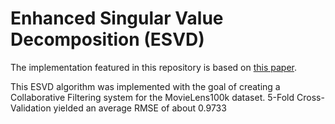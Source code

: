 # Enhanced Singular Value Decomposition (ESVD)

The implementation featured in this repository is based on [this paper](http://ieeexplore.ieee.org/document/8119909/).

This ESVD algorithm was implemented with the goal of creating a Collaborative Filtering system for the MovieLens100k dataset. 5-Fold Cross-Validation yielded an average RMSE of about 0.9733
